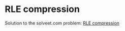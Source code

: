 RLE compression
===============

Solution to the solveet.com problem: [RLE compression](http://www.solveet.com/exercises/Compresion-RLE/35)
